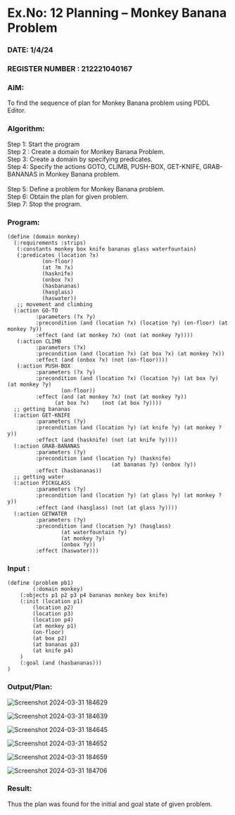 # Ex.No: 12  Planning –  Monkey Banana Problem
### DATE: 1/4/24                                                                         
### REGISTER NUMBER : 212221040167
### AIM: 
To find the sequence of plan for Monkey Banana problem using PDDL Editor.
###  Algorithm:
Step 1:  Start the program <br> 
Step 2 : Create a domain for Monkey Banana Problem. <br> 
Step 3:  Create a domain by specifying predicates. <br> 
Step 4: Specify the actions GOTO, CLIMB, PUSH-BOX, GET-KNIFE, GRAB-BANANAS in Monkey Banana problem.<br>  
Step 5:   Define a problem for Monkey Banana problem.<br> 
Step 6:  Obtain the plan for given problem.<br> 
Step 7: Stop the program.<br> 
### Program:
```
(define (domain monkey)	       
  (:requirements :strips)
   (:constants monkey box knife bananas glass waterfountain)
   (:predicates (location ?x)
	       (on-floor)
	       (at ?m ?x)
	       (hasknife)
	       (onbox ?x)
	       (hasbananas)
	       (hasglass)
	       (haswater))
   ;; movement and climbing
  (:action GO-TO
	     :parameters (?x ?y)
	     :precondition (and (location ?x) (location ?y) (on-floor) (at monkey ?y))
	     :effect (and (at monkey ?x) (not (at monkey ?y))))
   (:action CLIMB
	     :parameters (?x)
	     :precondition (and (location ?x) (at box ?x) (at monkey ?x))
	     :effect (and (onbox ?x) (not (on-floor))))
   (:action PUSH-BOX
	     :parameters (?x ?y)
	     :precondition (and (location ?x) (location ?y) (at box ?y) (at monkey ?y) 
				 (on-floor))
	     :effect (and (at monkey ?x) (not (at monkey ?y))
			   (at box ?x)    (not (at box ?y))))
  ;; getting bananas
  (:action GET-KNIFE
	     :parameters (?y)
	     :precondition (and (location ?y) (at knife ?y) (at monkey ?y))
	     :effect (and (hasknife) (not (at knife ?y))))
  (:action GRAB-BANANAS
	     :parameters (?y)
	     :precondition (and (location ?y) (hasknife) 
                                 (at bananas ?y) (onbox ?y))
	     :effect (hasbananas))
  ;; getting water
  (:action PICKGLASS
	     :parameters (?y)
	     :precondition (and (location ?y) (at glass ?y) (at monkey ?y))
	     :effect (and (hasglass) (not (at glass ?y))))
  (:action GETWATER
	     :parameters (?y)
	     :precondition (and (location ?y) (hasglass)
				 (at waterfountain ?y)
				 (at monkey ?y)
				 (onbox ?y))
	     :effect (haswater)))
```
### Input :
```
(define (problem pb1)
    	(:domain monkey)
  	(:objects p1 p2 p3 p4 bananas monkey box knife)
  	(:init (location p1)
		(location p2)
		(location p3)
		(location p4)
	 	(at monkey p1)
		(on-floor)
		(at box p2)
		(at bananas p3)
	 	(at knife p4)
	)
  	(:goal (and (hasbananas)))
)
```
### Output/Plan:

![Screenshot 2024-03-31 184629](https://github.com/keerthysesha/AI_Lab_2023-24/assets/125575936/d2a98de0-ce19-42da-a138-04c3e4f4b3a1)

![Screenshot 2024-03-31 184639](https://github.com/keerthysesha/AI_Lab_2023-24/assets/125575936/d4580b7c-630c-4e88-a3cf-b73914bc06d3)

![Screenshot 2024-03-31 184645](https://github.com/keerthysesha/AI_Lab_2023-24/assets/125575936/d660d74a-c652-43ed-bf51-1a616a9d62de)

![Screenshot 2024-03-31 184652](https://github.com/keerthysesha/AI_Lab_2023-24/assets/125575936/fbf4c520-f645-4fd3-8264-202fdf4c0f32)

![Screenshot 2024-03-31 184659](https://github.com/keerthysesha/AI_Lab_2023-24/assets/125575936/8db0de7b-9363-473c-bb66-91a4765384a4)

![Screenshot 2024-03-31 184706](https://github.com/keerthysesha/AI_Lab_2023-24/assets/125575936/93fb3a11-428b-4d9e-bf53-d84b5cbedea9)







### Result:
Thus the plan was found for the initial and goal state of given problem.
